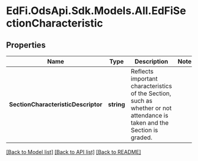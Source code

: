 # EdFi.OdsApi.Sdk.Models.All.EdFiSectionCharacteristic
## Properties

Name | Type | Description | Notes
------------ | ------------- | ------------- | -------------
**SectionCharacteristicDescriptor** | **string** | Reflects important characteristics of the Section, such as whether or not attendance is taken and the Section is graded. | 

[[Back to Model list]](../README.md#documentation-for-models) [[Back to API list]](../README.md#documentation-for-api-endpoints) [[Back to README]](../README.md)

